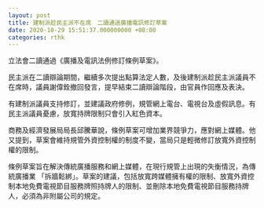 ```yaml
---
layout: post
title: 建制派趁民主派不在席　二讀通過廣播電訊修訂草案
date: 2020-10-29 15:51:37.000000000 +08:00
categories: rthk
---
```


立法會二讀通過《廣播及電訊法例修訂條例草案》。

民主派在二讀辯論期間，繼續多次提出點算法定人數，及後建制派趁民主派議員不在席時，議員謝偉銓撤回發言，提早結束二讀辯論階段，由官員作回應及表決。

有建制派議員支持修訂，並建議政府修例，規管網上電台、電視台及虛假訊息。有民主派議員憂慮，放寬持牌限制只會引入紅色資本。

商務及經濟發展局局長邱騰華說，條例草案可增加業界競爭力，應對網上媒體。他又提到，草案會維持規管外資控制權的制度不變，當局只是輕微修訂放寬外資控制權的限制。

條例草案旨在解決傳統廣播服務和網上媒體，在現行規管上出現的失衡情況，為傳統廣播業 「拆牆鬆綁」。草案的建議，包括放寬跨媒體擁有權的限制、放寬外資控制本地免費電視節目服務牌照持牌人的限制、並刪除本地免費電視節目服務持牌人，必須為非附屬公司的規定。
